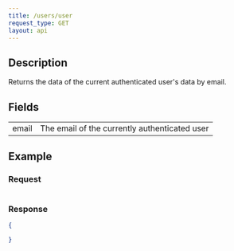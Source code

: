 ```yaml
---
title: /users/user
request_type: GET
layout: api
---
```

## Description

Returns the data of the current authenticated user's data by email. 

## Fields

|       |                                               |
| ----- | --------------------------------------------- |
| email | The email of the currently authenticated user |


## Example

### Request

```js

```

### Response

```json
{

}
```